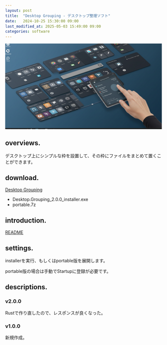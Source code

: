 ```yaml
---
layout: post
title:  "Desktop Grouping - デスクトップ整理ソフト"
date:   2024-10-25 15:30:00 09:00
last_modified_at: 2025-05-03 15:49:00 09:00
categories: software
---
```


![eyecatch](/assets/img/20241026eyecatch.webp)

## overviews.

デスクトップ上にシンプルな枠を設置して、その枠にファイルをまとめて置くことができます。

## download.

[Desktop Grouping](https://github.com/weizlogy/DesktopGrouping/releases)

- Desktop.Grouping_2.0.0_installer.exe
- portable.7z

## introduction.

[README](https://github.com/weizlogy/DesktopGrouping/blob/master/v2/README.md)

## settings.

installerを実行、もしくはportable版を展開します。

portable版の場合は手動でStartupに登録が必要です。

## descriptions.

### v2.0.0

Rustで作り直したので、レスポンスが良くなった。

### v1.0.0

新規作成。
